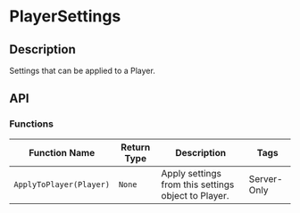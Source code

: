 # PlayerSettings

## Description

Settings that can be applied to a Player.

## API

### Functions 

| Function Name | Return Type | Description | Tags |
| -------- | ----------- | ----------- | ---- |
| `ApplyToPlayer(Player)` | `None` | Apply settings from this settings object to Player. | Server-Only |
